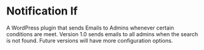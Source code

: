 # Notification If
A WordPress plugin that sends Emails to Admins whenever certain conditions are meet. Version 1.0 sends emails to all admins when the search is not found. Future versions will have more configuration options.
